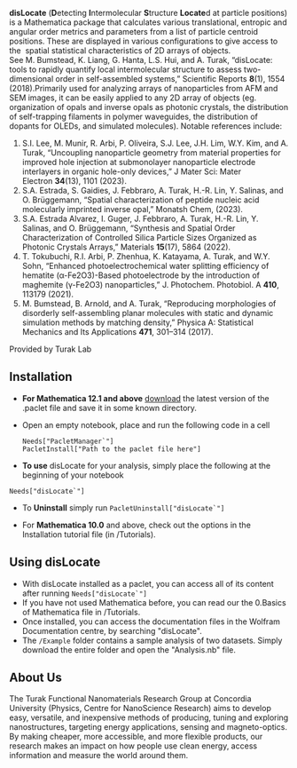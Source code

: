 
**disLocate** (**D**etecting **I**ntermolecular **S**tructure **Locate**d at particle positions) is a Mathematica package that calculates various translational, entropic and angular order metrics and parameters from a list of particle centroid positions. These are displayed in various configurations to give access to the  spatial statistical characteristics of 2D arrays of objects.  
See M. Bumstead, K. Liang, G. Hanta, L.S. Hui, and A. Turak, “disLocate: tools to rapidly quantify local intermolecular structure to assess two-dimensional order in self-assembled systems,” Scientific Reports **8**(1), 1554 (2018).Primarily used for analyzing arrays of nanoparticles from AFM and SEM images, it can be easily applied to any 2D array of objects (eg. organization of opals and inverse opals as photonic crystals, the distribution of self-trapping filaments in polymer waveguides, the distribution of dopants for OLEDs, and simulated molecules). Notable references include:

1. S.I. Lee, M. Munir, R. Arbi, P. Oliveira, S.J. Lee, J.H. Lim, W.Y. Kim, and A. Turak, “Uncoupling nanoparticle geometry from material properties for improved hole injection at submonolayer nanoparticle electrode interlayers in organic hole-only devices,” J Mater Sci: Mater Electron **34**(13), 1101 (2023).
2. S.A. Estrada, S. Gaidies, J. Febbraro, A. Turak, H.-R. Lin, Y. Salinas, and O. Brüggemann, “Spatial characterization of peptide nucleic acid molecularly imprinted inverse opal,” Monatsh Chem, (2023).
3. S.A. Estrada Alvarez, I. Guger, J. Febbraro, A. Turak, H.-R. Lin, Y. Salinas, and O. Brüggemann, “Synthesis and Spatial Order Characterization of Controlled Silica Particle Sizes Organized as Photonic Crystals Arrays,” Materials **15**(17), 5864 (2022).
4. T. Tokubuchi, R.I. Arbi, P. Zhenhua, K. Katayama, A. Turak, and W.Y. Sohn, “Enhanced photoelectrochemical water splitting efficiency of hematite (α-Fe2O3)-Based photoelectrode by the introduction of maghemite (γ-Fe2O3) nanoparticles,” J. Photochem. Photobiol. A **410**, 113179 (2021).
5. M. Bumstead, B. Arnold, and A. Turak, “Reproducing morphologies of disorderly self-assembling planar molecules with static and dynamic simulation methods by matching density,” Physica A: Statistical Mechanics and Its Applications **471**, 301–314 (2017).


Provided by Turak Lab

## Installation
 - **For Mathematica 12.1 and above** [download](https://github.com/MstislavKeldysh/disLocate/tree/main) the latest version of the .paclet file and save it in some known directory.
 - Open an empty notebook, place and run the following code in a cell
	 ```
	 Needs["PacletManager`"]
	 PacletInstall["Path to the paclet file here"]
	```

- **To use** disLocate for your analysis, simply place the following at the beginning of your notebook
```
Needs["disLocate`"]
```

- To **Uninstall** simply run ```PacletUninstall["disLocate`"]  ```

- For **Mathematica 10.0** and above, check out the options in the Installation tutorial file (in /Tutorials).

## Using disLocate 
- With disLocate installed as a paclet, you can access all of its content after running ```Needs["disLocate`"]```
- If you have not used Mathematica before, you can read our the 0.Basics of Mathematica file in /Tutorials. 
- Once installed, you can access the documentation files in the Wolfram Documentation centre, by searching "disLocate".
- The ``/Example`` folder contains a sample analysis of two datasets. Simply download the entire folder and open the "Analysis.nb" file.
## About Us
  
The Turak Functional Nanomaterials Research Group at Concordia University (Physics, Centre for NanoScience Research) aims to develop easy, versatile, and inexpensive methods of producing, tuning and exploring nanostructures, targeting energy applications, sensing and magneto-optics. By making cheaper, more accessible, and more flexible products, our research makes an impact on how people use clean energy, access information and measure the world around them.
